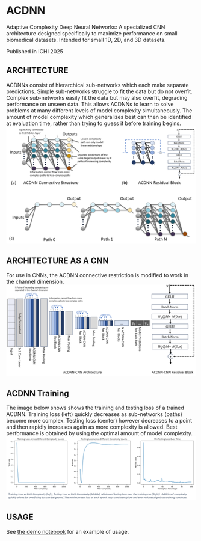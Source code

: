 # ACDNN
Adaptive Complexity Deep Neural Networks: A specialized CNN architecture designed specifically to maximize performance on small biomedical datasets. Intended for small 1D, 2D, and 3D datasets.

Published in ICHI 2025

## ARCHITECTURE
ACDNNs consist of hierarchical sub-networks which each make separate predictions. Simple sub-networks struggle to fit the data but do not overfit. Complex sub-networks easily fit the data but may also overfit, degrading performance on unseen data. This allows ACDNNs to learn to solve problems at many different levels of model complexity simultaneously. The amount of model complexity which generalizes best can then be identified at evaluation time, rather than trying to guess it before training begins.
![ACDNN Architecture](resources/figure1.png)

## ARCHITECTURE AS A CNN
For use in CNNs, the ACDNN connective restriction is modified to work in the channel dimension.
![ACDNN-CNN Architecture](resources/figure2.png)

## ACDNN Training
The image below shows shows the training and testing loss of a trained ACDNN. Training loss (left) quickly decreases as sub-networks (paths) become more complex. Testing loss (center) however decreases to a point and then rapidly increases again as more complexity is allowed. Best performance is obtained by using the optimal amount of model complexity.
![ACDNN Training](resources/figure3.png)

## USAGE
See [the demo notebook](ACDNN-CNN-3D-demo.ipynb) for an example of usage.
